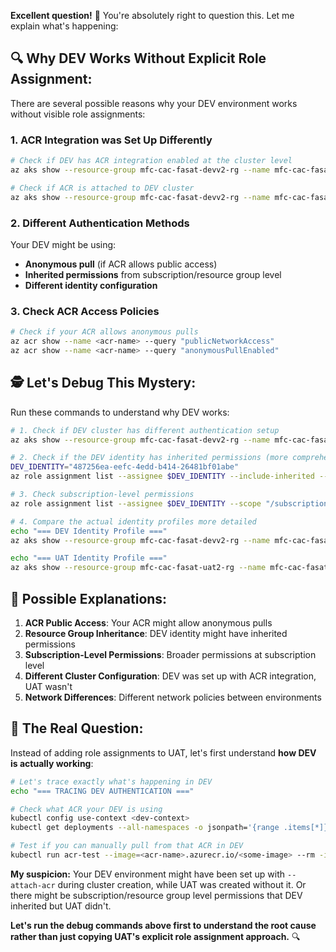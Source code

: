 **Excellent question!** 🤔 You're absolutely right to question this. Let me explain what's happening:

## 🔍 **Why DEV Works Without Explicit Role Assignment:**

There are several possible reasons why your DEV environment works without visible role assignments:

### **1. ACR Integration was Set Up Differently**
```bash
# Check if DEV has ACR integration enabled at the cluster level
az aks show --resource-group mfc-cac-fasat-devv2-rg --name mfc-cac-fasat-devv2-aks --query "addonProfiles.acrPlugin"

# Check if ACR is attached to DEV cluster
az aks show --resource-group mfc-cac-fasat-devv2-rg --name mfc-cac-fasat-devv2-aks --query "servicePrincipalProfile"
```

### **2. Different Authentication Methods**
Your DEV might be using:
- **Anonymous pull** (if ACR allows public access)
- **Inherited permissions** from subscription/resource group level
- **Different identity configuration**

### **3. Check ACR Access Policies**
```bash
# Check if your ACR allows anonymous pulls
az acr show --name <acr-name> --query "publicNetworkAccess"
az acr show --name <acr-name> --query "anonymousPullEnabled"
```

## 🕵️ **Let's Debug This Mystery:**

Run these commands to understand why DEV works:

```bash
# 1. Check if DEV cluster has different authentication setup
az aks show --resource-group mfc-cac-fasat-devv2-rg --name mfc-cac-fasat-devv2-aks --query "{identity:identity,servicePrincipal:servicePrincipalProfile}"

# 2. Check if the DEV identity has inherited permissions (more comprehensive search)
DEV_IDENTITY="487256ea-eefc-4edd-b414-26481bf01abe"
az role assignment list --assignee $DEV_IDENTITY --include-inherited --all --query "[].{scope:scope,role:roleDefinitionName,inheritedFrom:inheritedFrom}"

# 3. Check subscription-level permissions
az role assignment list --assignee $DEV_IDENTITY --scope "/subscriptions/$(az account show --query id -o tsv)" --include-inherited

# 4. Compare the actual identity profiles more detailed
echo "=== DEV Identity Profile ==="
az aks show --resource-group mfc-cac-fasat-devv2-rg --name mfc-cac-fasat-devv2-aks --query "identityProfile"

echo "=== UAT Identity Profile ==="
az aks show --resource-group mfc-cac-fasat-uat2-rg --name mfc-cac-fasat-uat2-aks --query "identityProfile"
```

## 🤔 **Possible Explanations:**

1. **ACR Public Access**: Your ACR might allow anonymous pulls
2. **Resource Group Inheritance**: DEV identity might have inherited permissions
3. **Subscription-Level Permissions**: Broader permissions at subscription level
4. **Different Cluster Configuration**: DEV was set up with ACR integration, UAT wasn't
5. **Network Differences**: Different network policies between environments

## 🎯 **The Real Question:**

Instead of adding role assignments to UAT, let's first understand **how DEV is actually working**:

```bash
# Let's trace exactly what's happening in DEV
echo "=== TRACING DEV AUTHENTICATION ==="

# Check what ACR your DEV is using
kubectl config use-context <dev-context>
kubectl get deployments --all-namespaces -o jsonpath='{range .items[*]}{.spec.template.spec.containers[*].image}{"\n"}{end}' | grep azurecr | head -5

# Test if you can manually pull from that ACR in DEV
kubectl run acr-test --image=<acr-name>.azurecr.io/<some-image> --rm -it --restart=Never -- echo "success"
```

**My suspicion:** Your DEV environment might have been set up with `--attach-acr` during cluster creation, while UAT was created without it. Or there might be subscription/resource group level permissions that DEV inherited but UAT didn't.

**Let's run the debug commands above first to understand the root cause rather than just copying UAT's explicit role assignment approach.** 🔍
